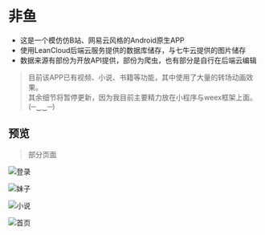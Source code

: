 # 非鱼

* 这是一个模仿仿B站、网易云风格的Android原生APP  
* 使用LeanCloud后端云服务提供的数据库储存，与七牛云提供的图片储存  
* 数据来源有部份为开放API提供，部份为爬虫，也有部分是自行在后端云编辑  

> 目前该APP已有视频、小说、书籍等功能，其中使用了大量的转场动画效果。  
> 其余细节将暂停更新，因为我目前主要精力放在小程序与weex框架上面。 (─‿‿─)  


## 预览
> 部分页面

![登录](preview/0.jpg)

![妹子](preview/1.jpg)

![小说](preview/2.jpg)

![首页](preview/3.jpg)

